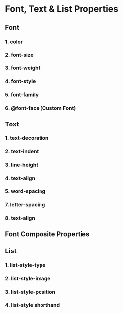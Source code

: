 # Font, Text & List Properties


## Font
### 1. color

### 2. font-size

### 3. font-weight

### 4. font-style

### 5. font-family

### 6. @font-face (Custom Font)


## Text

### 1. text-decoration
### 2. text-indent
### 3. line-height
### 4. text-align
### 5. word-spacing
### 7. letter-spacing
### 8. text-align 

## Font Composite Properties


## List

### 1. list-style-type
### 2. list-style-image
### 3. list-style-position
### 4. list-style shorthand
